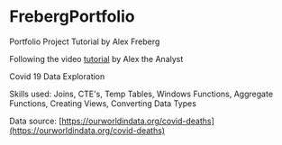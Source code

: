 # FrebergPortfolio
Portfolio Project Tutorial by Alex Freberg

Following the video [tutorial](https://www.youtube.com/watch?v=qfyynHBFOsM&t=777s&ab_channel=AlexTheAnalyst) by Alex the Analyst

Covid 19 Data Exploration 

Skills used: Joins, CTE's, Temp Tables, Windows Functions, Aggregate Functions, Creating Views, Converting Data Types

Data source: [https://ourworldindata.org/covid-deaths](https://ourworldindata.org/covid-deaths)
